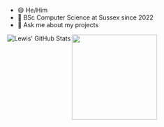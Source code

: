 - 😄 He/Him
- 🌱 BSc Computer Science at Sussex since 2022
- 💬 Ask me about my projects

<a href="#"><img align="left" src="https://github-readme-stats.vercel.app/api?username=LewisRye&show_icons=true&include_all_commits=true&hide_border=true&theme=dark" alt="Lewis' GitHub Stats" /></a> <a href="#"><img align="center" height=195 src="https://github-readme-stats.vercel.app/api/top-langs/?username=LewisRye&layout=compact&hide_border=true&theme=dark" /></a>
